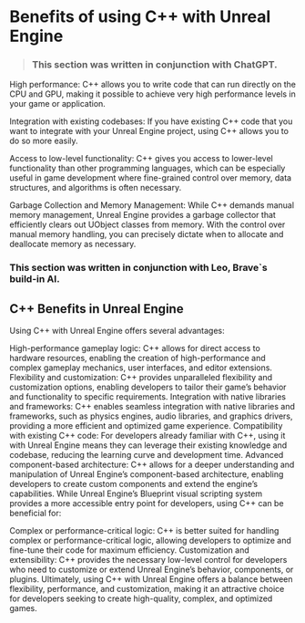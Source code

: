 # Benefits of using C++ with Unreal Engine

> ### This section was written in conjunction with ChatGPT.

High performance: C++ allows you to write code that can run directly on the CPU and GPU, making it possible to achieve very high performance levels in your game or application.

Integration with existing codebases: If you have existing C++ code that you want to integrate with your Unreal Engine project, using C++ allows you to do so more easily.

Access to low-level functionality: C++ gives you access to lower-level functionality than other programming languages, which can be especially useful in game development where fine-grained control over memory, data structures, and algorithms is often necessary.

Garbage Collection and Memory Management: While C++ demands manual memory management, Unreal Engine provides a garbage collector that efficiently clears out UObject classes from memory. With the control over manual memory handling, you can precisely dictate when to allocate and deallocate memory as necessary.

### This section was written in conjunction with Leo, Brave`s build-in AI.

## C++ Benefits in Unreal Engine
Using C++ with Unreal Engine offers several advantages:

High-performance gameplay logic: C++ allows for direct access to hardware resources, enabling the creation of high-performance and complex gameplay mechanics, user interfaces, and editor extensions.
Flexibility and customization: C++ provides unparalleled flexibility and customization options, enabling developers to tailor their game’s behavior and functionality to specific requirements.
Integration with native libraries and frameworks: C++ enables seamless integration with native libraries and frameworks, such as physics engines, audio libraries, and graphics drivers, providing a more efficient and optimized game experience.
Compatibility with existing C++ code: For developers already familiar with C++, using it with Unreal Engine means they can leverage their existing knowledge and codebase, reducing the learning curve and development time.
Advanced component-based architecture: C++ allows for a deeper understanding and manipulation of Unreal Engine’s component-based architecture, enabling developers to create custom components and extend the engine’s capabilities.
While Unreal Engine’s Blueprint visual scripting system provides a more accessible entry point for developers, using C++ can be beneficial for:

Complex or performance-critical logic: C++ is better suited for handling complex or performance-critical logic, allowing developers to optimize and fine-tune their code for maximum efficiency.
Customization and extensibility: C++ provides the necessary low-level control for developers who need to customize or extend Unreal Engine’s behavior, components, or plugins.
Ultimately, using C++ with Unreal Engine offers a balance between flexibility, performance, and customization, making it an attractive choice for developers seeking to create high-quality, complex, and optimized games.
